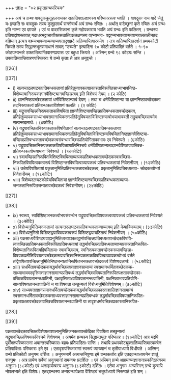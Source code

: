 +++
title = "०२ प्रकृतग्रन्थपरिचयः"

+++
अयं च ग्रन्थः वावदूककुतूहलनामकः सत्प्रतिपक्षलक्षणस्य परिष्काररूपः भवति । वावदूकः नाम वादे जेतुं यः इच्छति सः वावदूकः तस्य कुतूहलार्थं सन्तोषार्थं अयं ग्रन्थः रचितः । अर्थात्‌ वादेच्छूनां कृते रचितः अयं ग्रन्थः इति नाम्ना एव ज्ञायते । एवं च वादरसिकानां कृते महोपकाराय भवति अयं ग्रन्थः इति फलितम्‌ । ग्रन्थस्य प्रतिपाद्दांशस्तावत्‌ गदाधरभट्टाचार्योक्तसत्प्रतिपक्षलक्षणस्य वह्न्यभाव- वद्वह्न्यभावव्याप्यव्याप्यवत्कालीनह्रदः वह्निमान्‌ इत्यत्र वह्न्यभावव्याप्यव्याप्यवत्तादृशह्रदे अतिव्याप्तिवारणमेव । तत्र अतिव्याप्तिप्रदर्शनं प्रथमकोटौ क्रियते तस्य सिद्धान्तभूतसमाधानं तावत्‌ “उच्यते” इत्यादिना ९० कोटौ प्रतिपादितं वर्तते । १-९० कोट्यभ्यन्तरे उक्तातिव्याप्तिवारणप्रयासः एव बहुधा क्रियते । अस्मिन्‌ ग्रन्थे ९८ कोटयः सन्ति । उक्तातिव्याप्तिवारणपरिष्काराः ये ग्रन्थे कृताः ते अत्र अनूद्दन्ते ।


[[26]]




[[37]]

- i) सत्यन्तदलघटकप्रतिबन्धकतायां प्रतिहेतुव्यापकत्वप्रकारतानिरूपितसाध्याभावनिष्ठ-
विशेष्यत्वानिरूपकज्ञानवैशिष्ट्यानवच्छिन्नत्वम्‌ इति विशेषणं देयम्‌ । (२ कोटिः)
- ii) ज्ञाननिष्ठावच्छेदकतायां धर्मविशिष्टान्यत्वं देयम्‌ । तथा च धर्मविशिष्टान्या या
ज्ञाननिष्ठावच्छेदकता तदनिरूपकत्वं प्रतिबन्धकताविशेषणं फलति । (२ कोटिः)
- iii) यद्रूपावच्छिन्ननिरूपकताकविषयिता ज्ञानवैशिष्ट्यावच्छिन्नप्रतिबन्धकतावच्छेदकत्व,
प्रतिहेतुव्यापकसाध्याभावसमानाधिकरणप्रतिहेतुविषयताविशिष्टान्यत्वोभयाभाववती तद्रूपावच्छिन्नत्वमेव सत्यन्तदलार्थः । (४कोटिः)
- iv) यद्रूपावच्छिन्ननिरूपकताकविषयितायां सत्यन्तदलघटकप्रतिबन्धकतायाः
प्रतिहेतुव्यापकसाध्याभावसमानाधिकरणप्रतिहेतुविषयिताविशिष्टान्यविषयितानिष्ठज्ञानवैशिष्ट्या- वच्छिन्नप्रतिबन्धकतावच्छेदकत्वसंबन्धावच्छिन्नप्रतियोगिताकाभावः एव निवेश्यते । (६कोटिः)
- v) यद्रूपावच्छिन्ननिरूपकताकविषयिताशालिनिश्चये धर्मविशिष्टान्यत्वज्ञानवैशिष्ट्यावच्छिन्न-
प्रतिबन्धकत्वोभयाभावः निवेश्यते । (१०कोटिः)
- vi) स्वावच्छिन्नानिरूपितविशिष्टविषयित्वाव्यापकप्रतिबन्धकतावच्छेदकस्वावच्छिन्न-
निरूपितविषयित्वकत्वरूपं विशिष्टान्तरविषयित्वाव्यापकत्वं प्रतिबन्धकतायां निवेशनीयम्‌ । (१२कोटिः)
- vii) उन्नेयविषयितायां प्रकृतानुमितिप्रतिबन्धकतावच्छेदकत्व, प्रकृतानुमितिप्रतिबध्यताव-
च्छेदकत्वोभयं निवेशनीयम्‌ । (१८कोटिः)
- viii) विशेष्यदलघटकोन्नेयविषयितायां ज्ञानवैशिष्ट्यानवच्छिन्नप्रतिबन्धकताव्याप्य-
जनकतानिरूपितजन्यतावच्छेदकत्वं निवेशनीयम्‌। (२४कोटिः)


[[27]]




[[38]]

- ix) स्वरूप, स्वविशिष्टजनकत्वोभयसंबन्धेन यद्रूपावच्छिन्नविषयकत्वव्यापकत्वं
प्रतिबन्धकतायां निवेश्यते । (३०कोटिः)
- x) विरोध्यनुमितिजनकतायां सत्यन्तदलघटकप्रतिबन्धकताव्याप्यत्वम्‌ इति केषाञ्चिन्मतम्‌।
(३३कोटिः)
- xi) विरोध्यनुमितौ विशिष्टद्वयाविषयकत्वरूपं विशिष्टद्वयाघटितत्वं निवेशनीयम्‌ ।
(५०कोटिः)
- xii) पक्षसाध्यवैशिष्ट्यग्राह्यनुमितित्वव्यापकतद्धर्मावच्छिन्नप्रतिबध्यतावच्छेदकविषयि-
त्वावच्छिन्नप्रतिबन्धकतानिरूपितप्रतिबध्यतायां तद्धर्मावच्छिन्नप्रतिबध्यताव्याप्यप्रकारतानिरूपित- विशेष्यतानिरूपितयद्विषयितायाः स्वावच्छिन्नत्व, स्वनिरूपकतावच्छेदकरूपावच्छिन्ना- विषयकप्रतीतिविषयतावच्छेदकरूपावच्छिन्ननिरूपकताकविषयित्वाव्यापकत्वोभयं वर्तते तद्विषयित्वावच्छिन्नानुमितिनिष्ठजन्यतानिरूपितजनकतावच्छेदकत्वं विशेष्यदलार्थः । (५८कोटिः)
- xiii) सधर्मितावच्छेदककयद्धर्मावच्छिन्नवत्ताज्ञानसामान्यं स्वसमानधर्मितावच्छेदकक-
साध्याभाववदवृत्तिमत्ताज्ञानसामान्यप्रतिबध्यं तद्धर्मावच्छिन्नविषयतानिरूपितपक्षतावच्छेदका- वच्छिन्नविषयतानन्तःपातिनी, पक्षावृत्तिसाध्यविषयतानन्तःपातिनी, पक्षनिष्ठाभावप्रतियोगि- साध्यविषयतानन्तःपातिनी च या विषयता तच्छून्यत्वं विरोध्यनुमितिविशेषणम्‌। (७०कोटिः)
- xiv) साध्यवत्ताज्ञानसमानधर्मितावच्छेदककयद्धर्मावच्छिन्नप्रकारताशालिज्ञानसामान्यं
स्वसमानधर्मितावच्छेदककसाध्यवत्ताज्ञानसामान्यप्रतिबन्धकं तद्धर्मावच्छिन्नविषयतानिरूपित- प्रकृतपक्षतावच्छेदकावच्छिन्नविषयतानन्तःपातिनी या तादृशधर्मावच्छिन्नप्रकारतानिरूपित-


[[28]]




[[39]]

पक्षतावच्छेदकावच्छिन्नविशेष्यताशाल्यनुमितिजनकतावच्छेदिका विषयिता तच्छून्यत्वं यद्रूपावच्छिन्नविषयकनिश्चये विशेषणम्‌ । अयमेव ग्रन्थस्य सिद्धान्तभूतः परिष्कारः। (९०कोटिः) अत्र यद्दपि पूर्वोक्तपरिष्काराणां अवान्तरपरिष्काराः बहवः प्रतिपादिताः सन्ति । तथापि प्रथमकोट्युक्तातिव्याप्तिवारकत्वेन प्रतिपादिताः परिष्काराः इमे एव । एतादृशपरिष्काराणां स्वरूपं व्याख्यानं च तृतीयाध्याये विधीयते । अस्मिन्‌ ग्रन्थे प्रतिकोटौ अनुगमः दर्शितः । अनुगममार्गे अत्यन्तनिपुणाः इमे ग्रन्थकर्तारः इति एतद्‌ग्रन्थाध्ययनेन ज्ञातुं शक्नुमः । अत्र प्रायेण सर्वेषां अनुगमानां समन्वयः प्रदर्शितः । एवं अस्मिन्‌ ग्रन्थे अप्रामाण्यज्ञानानास्कन्दितत्वस्य अनुगमः (८८कोटौ) एवं अनाहार्यत्वस्य अनुगमः (८३कोटौ) दर्शितः । एतेषां अनुगमः अन्यस्मिन्‌ ग्रन्थे कुत्रापि नोपलभ्यते इति विशेषः। एतद्‌ग्रन्थस्य अन्यग्रन्थापेक्षया वैशिष्ट्यं चतुर्थाध्याये निरूप्यते इति शम्‌ ।